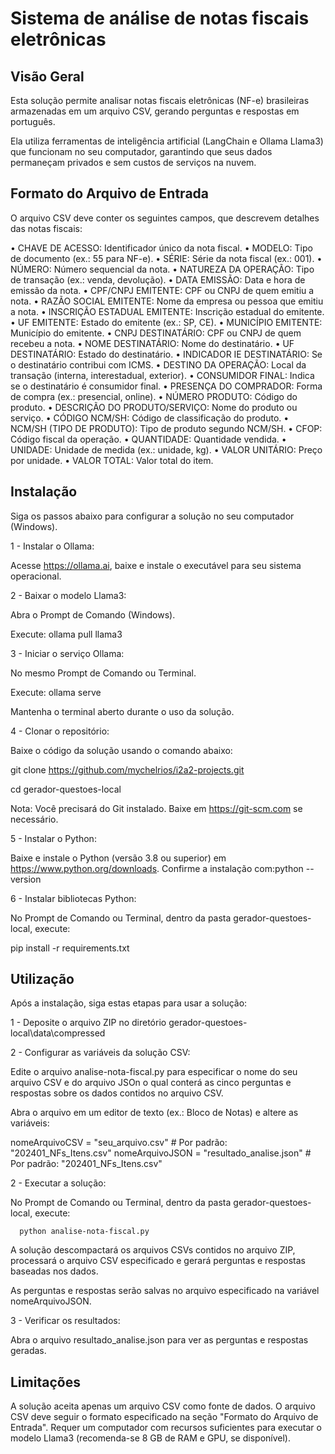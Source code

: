# Sistema de análise de notas fiscais eletrônicas

## Visão Geral
Esta solução permite analisar notas fiscais eletrônicas (NF-e) brasileiras armazenadas em um arquivo CSV, gerando perguntas e respostas em português. 

Ela utiliza ferramentas de inteligência artificial (LangChain e Ollama Llama3) que funcionam no seu computador, garantindo que seus dados permaneçam privados e sem custos de serviços na nuvem.

## Formato do Arquivo de Entrada

O arquivo CSV deve conter os seguintes campos, que descrevem detalhes das notas fiscais:

• CHAVE DE ACESSO: Identificador único da nota fiscal.
• MODELO: Tipo de documento (ex.: 55 para NF-e).
• SÉRIE: Série da nota fiscal (ex.: 001).
• NÚMERO: Número sequencial da nota.
• NATUREZA DA OPERAÇÃO: Tipo de transação (ex.: venda, devolução).
• DATA EMISSÃO: Data e hora de emissão da nota.
• CPF/CNPJ EMITENTE: CPF ou CNPJ de quem emitiu a nota.
• RAZÃO SOCIAL EMITENTE: Nome da empresa ou pessoa que emitiu a nota.
• INSCRIÇÃO ESTADUAL EMITENTE: Inscrição estadual do emitente.
• UF EMITENTE: Estado do emitente (ex.: SP, CE).
• MUNICÍPIO EMITENTE: Município do emitente.
• CNPJ DESTINATÁRIO: CPF ou CNPJ de quem recebeu a nota.
• NOME DESTINATÁRIO: Nome do destinatário.
• UF DESTINATÁRIO: Estado do destinatário.
• INDICADOR IE DESTINATÁRIO: Se o destinatário contribui com ICMS.
• DESTINO DA OPERAÇÃO: Local da transação (interna, interestadual, exterior).
• CONSUMIDOR FINAL: Indica se o destinatário é consumidor final.
• PRESENÇA DO COMPRADOR: Forma de compra (ex.: presencial, online).
• NÚMERO PRODUTO: Código do produto.
• DESCRIÇÃO DO PRODUTO/SERVIÇO: Nome do produto ou serviço.
• CÓDIGO NCM/SH: Código de classificação do produto.
• NCM/SH (TIPO DE PRODUTO): Tipo de produto segundo NCM/SH.
• CFOP: Código fiscal da operação.
• QUANTIDADE: Quantidade vendida.
• UNIDADE: Unidade de medida (ex.: unidade, kg).
• VALOR UNITÁRIO: Preço por unidade.
• VALOR TOTAL: Valor total do item.

## Instalação

Siga os passos abaixo para configurar a solução no seu computador (Windows).

1 - Instalar o Ollama:

Acesse https://ollama.ai, baixe e instale o executável para seu sistema operacional.


2 - Baixar o modelo Llama3:

Abra o Prompt de Comando (Windows).

Execute:    ollama pull llama3

3 - Iniciar o serviço Ollama:

No mesmo Prompt de Comando ou Terminal.

Execute:   ollama serve


Mantenha o terminal aberto durante o uso da solução.


4 - Clonar o repositório:

Baixe o código da solução usando o comando abaixo:

git clone https://github.com/mychelrios/i2a2-projects.git

cd gerador-questoes-local


Nota: Você precisará do Git instalado. Baixe em https://git-scm.com se necessário.


5 - Instalar o Python:

Baixe e instale o Python (versão 3.8 ou superior) em https://www.python.org/downloads.
Confirme a instalação com:python --version


6 - Instalar bibliotecas Python:

No Prompt de Comando ou Terminal, dentro da pasta gerador-questoes-local, execute:

pip install -r requirements.txt


## Utilização

Após a instalação, siga estas etapas para usar a solução:


1 - Deposite o arquivo ZIP no diretório gerador-questoes-local\data\compressed

2 - Configurar as variáveis da solução CSV:

   Edite o arquivo analise-nota-fiscal.py para especificar o nome do seu arquivo CSV e do arquivo JSOn o qual conterá as cinco perguntas e respostas sobre os dados contidos no arquivo CSV. 

   Abra o arquivo em um editor de texto (ex.: Bloco de Notas) e altere as variáveis:

   nomeArquivoCSV = "seu_arquivo.csv"           # Por padrão: "202401_NFs_Itens.csv"
   nomeArquivoJSON = "resultado_analise.json"   # Por padrão: "202401_NFs_Itens.csv"

2 - Executar a solução:

   No Prompt de Comando ou Terminal, dentro da pasta gerador-questoes-local, execute:
      
      python analise-nota-fiscal.py

   A solução descompactará os arquivos CSVs contidos no arquivo ZIP, processará o arquivo CSV especificado e gerará perguntas e respostas baseadas nos dados.

   As perguntas e respostas serão salvas no arquivo especificado na variável nomeArquivoJSON.


3 - Verificar os resultados:

   Abra o arquivo resultado_analise.json para ver as perguntas e respostas geradas.



## Limitações

A solução aceita apenas um arquivo CSV como fonte de dados.
O arquivo CSV deve seguir o formato especificado na seção "Formato do Arquivo de Entrada".
Requer um computador com recursos suficientes para executar o modelo Llama3 (recomenda-se 8 GB de RAM e GPU, se disponível).

